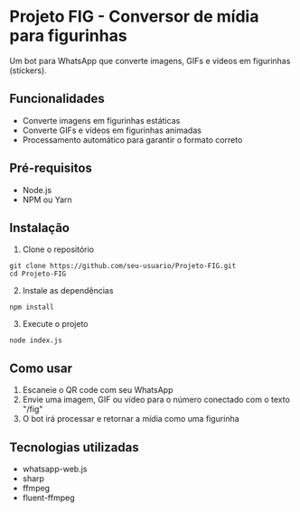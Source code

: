 # Projeto FIG - Conversor de mídia para figurinhas

Um bot para WhatsApp que converte imagens, GIFs e vídeos em figurinhas (stickers).

## Funcionalidades

- Converte imagens em figurinhas estáticas
- Converte GIFs e vídeos em figurinhas animadas
- Processamento automático para garantir o formato correto

## Pré-requisitos

- Node.js
- NPM ou Yarn

## Instalação

1. Clone o repositório
```
git clone https://github.com/seu-usuario/Projeto-FIG.git
cd Projeto-FIG
```

2. Instale as dependências
```
npm install
```

3. Execute o projeto
```
node index.js
```

## Como usar

1. Escaneie o QR code com seu WhatsApp
2. Envie uma imagem, GIF ou vídeo para o número conectado com o texto "/fig"
3. O bot irá processar e retornar a mídia como uma figurinha

## Tecnologias utilizadas

- whatsapp-web.js
- sharp
- ffmpeg
- fluent-ffmpeg 